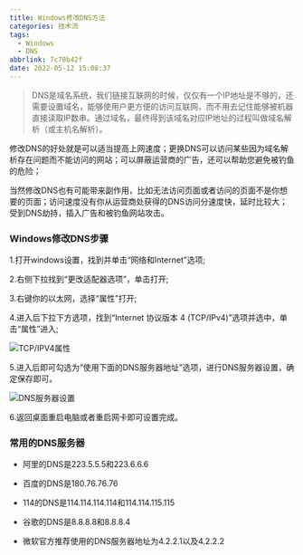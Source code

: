```yaml
---
title: Windows修改DNS方法
categories: 技术流
tags:
  - Windows
  - DNS
abbrlink: 7c78b42f
date: 2022-05-12 15:08:37
---
```


> DNS是域名系统，我们链接互联网的时候，仅仅有一个IP地址是不够的，还需要设置域名，能够使用户更方便的访问互联网，而不用去记住能够被机器直接读取IP数串。通过域名，最终得到该域名对应IP地址的过程叫做域名解析（或主机名解析）。

<!-- more -->

修改DNS的好处就是可以适当提高上网速度；更换DNS可以访问某些因为域名解析存在问题而不能访问的网站；可以屏蔽运营商的广告，还可以帮助您避免被钓鱼的危险；

当然修改DNS也有可能带来副作用，比如无法访问页面或者访问的页面不是你想要的页面；访问速度没有你从运营商处获得的DNS访问分速度快，延时比较大；受到DNS劫持，插入广告和被钓鱼网站攻击。

### Windows修改DNS步骤

1.打开windows设置，找到并单击“网络和Internet”选项;

2.右侧下拉找到“更改适配器选项”，单击打开;

3.右键你的以太网，选择“属性”打开;

4.进入后下拉下方选项，找到“Internet 协议版本 4 (TCP/IPv4)”选项并选中，单击“属性”进入;

![TCP/IPV4属性](https://gitcode.net/weixin_44008788/images/-/raw/master/hexo/dns_ipv4.png)

5.进入后即可勾选为“使用下面的DNS服务器地址”选项，进行DNS服务器设置，确定保存即可。

![DNS服务器设置](https://gitcode.net/weixin_44008788/images/-/raw/master/hexo/dns_server.png)

6.返回桌面重启电脑或者重启网卡即可设置完成。

### 常用的DNS服务器

- 阿里的DNS是223.5.5.5和223.6.6.6

- 百度的DNS是180.76.76.76

- 114的DNS是114.114.114.114和114.114.115.115

- 谷歌的DNS是8.8.8.8和8.8.8.4

- 微软官方推荐使用的DNS服务器地址为4.2.2.1以及4.2.2.2

